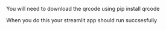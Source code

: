 You will need to download the qrcode using
pip install qrcode

When you do this your streamlit app should run succsesfully
